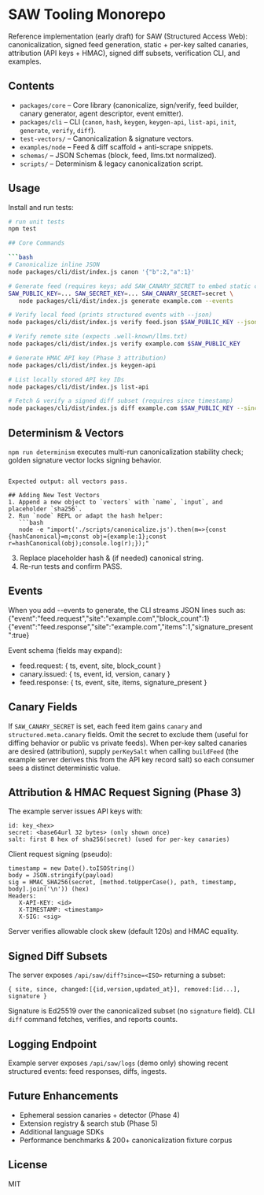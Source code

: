 # SAW Tooling Monorepo

Reference implementation (early draft) for SAW (Structured Access Web): canonicalization, signed feed generation, static + per-key salted canaries, attribution (API keys + HMAC), signed diff subsets, verification CLI, and examples.

## Contents
- `packages/core` – Core library (canonicalize, sign/verify, feed builder, canary generator, agent descriptor, event emitter).
- `packages/cli` – CLI (`canon`, `hash`, `keygen`, `keygen-api`, `list-api`, `init`, `generate`, `verify`, `diff`).
- `test-vectors/` – Canonicalization & signature vectors.
- `examples/node` – Feed & diff scaffold + anti-scrape snippets.
- `schemas/` – JSON Schemas (block, feed, llms.txt normalized).
- `scripts/` – Determinism & legacy canonicalization script.

## Usage

Install and run tests:

```bash
# run unit tests
npm test

## Core Commands

```bash
# Canonicalize inline JSON
node packages/cli/dist/index.js canon '{"b":2,"a":1}'

# Generate feed (requires keys; add SAW_CANARY_SECRET to embed static canaries & emit canary events)
SAW_PUBLIC_KEY=... SAW_SECRET_KEY=... SAW_CANARY_SECRET=secret \
   node packages/cli/dist/index.js generate example.com --events

# Verify local feed (prints structured events with --json)
node packages/cli/dist/index.js verify feed.json $SAW_PUBLIC_KEY --json

# Verify remote site (expects .well-known/llms.txt)
node packages/cli/dist/index.js verify example.com $SAW_PUBLIC_KEY

# Generate HMAC API key (Phase 3 attribution)
node packages/cli/dist/index.js keygen-api

# List locally stored API key IDs
node packages/cli/dist/index.js list-api

# Fetch & verify a signed diff subset (requires since timestamp)
node packages/cli/dist/index.js diff example.com $SAW_PUBLIC_KEY --since 2025-01-01T00:00:00.000Z
```

## Determinism & Vectors
`npm run determinism` executes multi-run canonicalization stability check; golden signature vector locks signing behavior.
```

Expected output: all vectors pass.

## Adding New Test Vectors
1. Append a new object to `vectors` with `name`, `input`, and placeholder `sha256`.
2. Run `node` REPL or adapt the hash helper:
   ```bash
   node -e "import('./scripts/canonicalize.js').then(m=>{const {hashCanonical}=m;const obj={example:1};const r=hashCanonical(obj);console.log(r);});"
   ```
3. Replace placeholder hash & (if needed) canonical string.
4. Re-run tests and confirm PASS.

## Events
When you add --events to generate, the CLI streams JSON lines such as:
{"event":"feed.request","site":"example.com","block_count":1}
{"event":"feed.response","site":"example.com","items":1,"signature_present":true}

Event schema (fields may expand):
- feed.request: { ts, event, site, block_count }
- canary.issued: { ts, event, id, version, canary }
- feed.response: { ts, event, site, items, signature_present }

## Canary Fields
If `SAW_CANARY_SECRET` is set, each feed item gains `canary` and `structured.meta.canary` fields. Omit the secret to exclude them (useful for diffing behavior or public vs private feeds). When per-key salted canaries are desired (attribution), supply `perKeySalt` when calling `buildFeed` (the example server derives this from the API key record salt) so each consumer sees a distinct deterministic value.

## Attribution & HMAC Request Signing (Phase 3)
The example server issues API keys with:
```
id: key_<hex>
secret: <base64url 32 bytes> (only shown once)
salt: first 8 hex of sha256(secret) (used for per-key canaries)
```
Client request signing (pseudo):
```
timestamp = new Date().toISOString()
body = JSON.stringify(payload)
sig = HMAC_SHA256(secret, [method.toUpperCase(), path, timestamp, body].join('\n')) (hex)
Headers:
   X-API-KEY: <id>
   X-TIMESTAMP: <timestamp>
   X-SIG: <sig>
```
Server verifies allowable clock skew (default 120s) and HMAC equality.

## Signed Diff Subsets
The server exposes `/api/saw/diff?since=<ISO>` returning a subset:
```
{ site, since, changed:[{id,version,updated_at}], removed:[id...], signature }
```
Signature is Ed25519 over the canonicalized subset (no `signature` field). CLI `diff` command fetches, verifies, and reports counts.

## Logging Endpoint
Example server exposes `/api/saw/logs` (demo only) showing recent structured events: feed responses, diffs, ingests.

## Future Enhancements
- Ephemeral session canaries + detector (Phase 4)
- Extension registry & search stub (Phase 5)
- Additional language SDKs
- Performance benchmarks & 200+ canonicalization fixture corpus

## License
MIT
